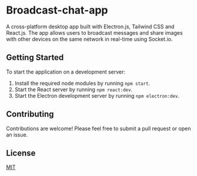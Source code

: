 # Broadcast-chat-app

A cross-platform desktop app built with Electron.js, Tailwind CSS and React.js. The app allows users to broadcast messages and share images with other devices on the same network in real-time using Socket.io.

## Getting Started

To start the application on a development server:

1. Install the required node modules by running `npm start`.
2. Start the React server by running `npm react:dev`.
3. Start the Electron development server by running `npm electron:dev`.

## Contributing

Contributions are welcome! Please feel free to submit a pull request or open an issue.

## License

[MIT](LICENSE)
